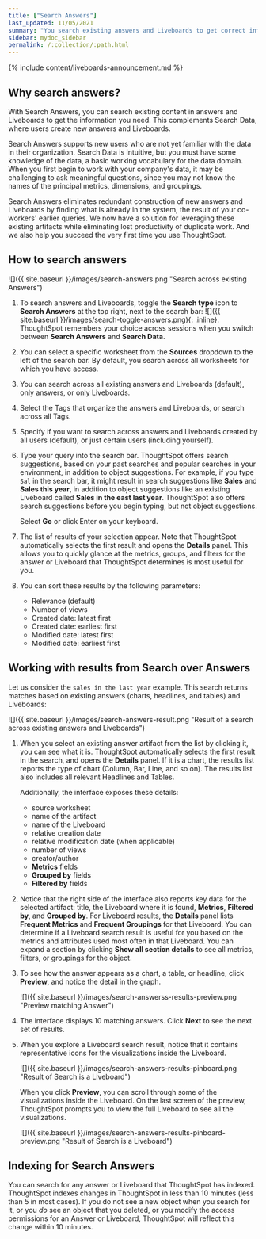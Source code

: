 ```yaml
---
title: ["Search Answers"]
last_updated: 11/05/2021
summary: "You search existing answers and Liveboards to get correct information."
sidebar: mydoc_sidebar
permalink: /:collection/:path.html
---
```


{% include content/liveboards-announcement.md %}

## Why search answers?

With Search Answers, you can search existing content in answers and Liveboards to get the information you need. This complements Search Data, where users create new answers and Liveboards.

Search Answers supports new users who are not yet familiar with the data in their organization. Search Data is intuitive, but you must have some knowledge of the data, a basic working vocabulary for the data domain. When you first begin to work with your company's data, it may be challenging to ask meaningful questions, since you may not know the names of the principal metrics, dimensions, and groupings.

Search Answers eliminates redundant construction of new answers and Liveboards by finding what is already in the system, the result of your co-workers' earlier queries. We now have a solution for leveraging these existing artifacts while eliminating lost productivity of duplicate work. And we also help you succeed the very first time you use ThoughtSpot.

## How to search answers

![]({{ site.baseurl }}/images/search-answers.png "Search across existing Answers")

1. To search answers and Liveboards, toggle the **Search type** icon to **Search Answers** at the top right, next to the search bar: ![]({{ site.baseurl }}/images/search-toggle-answers.png){: .inline}. ThoughtSpot remembers your choice across sessions when you switch between <strong>Search Answers</strong> and <strong>Search Data</strong>.

2. You can select a specific worksheet from the **Sources** dropdown to the left of the search bar. By default, you search across all worksheets for which you have access.

3. You can search across all existing answers and Liveboards (default), only answers, or only Liveboards.

4. Select the Tags that organize the answers and Liveboards, or search across all Tags.

5. Specify if you want to search across answers and Liveboards created by all users (default), or just certain users (including yourself).

6. Type your query into the search bar. ThoughtSpot offers search suggestions, based on your past searches and popular searches in your environment, in addition to object suggestions. For example, if you type `Sal` in the search bar, it might result in search suggestions like **Sales** and **Sales this year**, in addition to object suggestions like an existing Liveboard called **Sales in the east last year**. ThoughtSpot also offers search suggestions before you begin typing, but not object suggestions.

   Select **Go** or click Enter on your keyboard.

7. The list of results of your selection appear. Note that ThoughtSpot automatically selects the first result and opens the **Details** panel. This allows you to quickly glance at the metrics, groups, and filters for the answer or Liveboard that ThoughtSpot determines is most useful for you.

8. You can sort these results by the following parameters:
    - Relevance (default)
    - Number of views
    - Created date: latest first
    - Created date: earliest first
    - Modified date: latest first
    - Modified date: earliest first    

## Working with results from Search over Answers

Let us consider the `sales in the last year` example. This search returns matches based on existing answers (charts, headlines, and tables) and Liveboards:

![]({{ site.baseurl }}/images/search-answers-result.png "Result of a search across existing answers and Liveboards")

1. When you select an existing answer artifact from the list by clicking it, you can see what it is. ThoughtSpot automatically selects the first result in the search, and opens the **Details** panel. If it is a chart, the results list reports the type of chart (Column, Bar, Line, and so on). The results list also includes all relevant Headlines and Tables.

   Additionally, the interface exposes these details:

   - source worksheet
   - name of the artifact
   - name of the Liveboard
   - relative creation date
   - relative modification date (when applicable)
   - number of views
   - creator/author
   - **Metrics** fields
   - **Grouped by** fields
   - **Filtered by** fields

2. Notice that the right side of the interface also reports key data for the selected artifact: title, the Liveboard where it is found,  **Metrics**, **Filtered by**, and **Grouped by**. For Liveboard results, the **Details** panel lists **Frequent Metrics** and **Frequent Groupings** for that Liveboard. You can determine if a Liveboard search result is useful for you based on the metrics and attributes used most often in that Liveboard. You can expand a section by clicking **Show all section details** to see all metrics, filters, or groupings for the object.

3. To see how the answer appears as a chart, a table, or headline, click **Preview**, and notice the detail in the graph.

   ![]({{ site.baseurl }}/images/search-answerss-results-preview.png "Preview matching Answer")

4. The interface displays 10 matching answers. Click **Next** to see the next set of results.   

5. When you explore a Liveboard search result, notice that it contains representative icons for the visualizations inside the Liveboard.

   ![]({{ site.baseurl }}/images/search-answers-results-pinboard.png "Result of Search is a Liveboard")

   When you click **Preview**, you can scroll through some of the visualizations inside the Liveboard. On the last screen of the preview, ThoughtSpot prompts you to view the full Liveboard to see all the visualizations.

   ![]({{ site.baseurl }}/images/search-answers-results-pinboard-preview.png "Result of Search is a Liveboard")

## Indexing for Search Answers
You can search for any answer or Liveboard that ThoughtSpot has indexed. ThoughtSpot indexes changes in ThoughtSpot in less than 10 minutes (less than 5 in most cases). If you do not see a new object when you search for it, or you *do* see an object that you deleted, or you modify the access permissions for an Answer or Liveboard, ThoughtSpot will reflect this change within 10 minutes.

